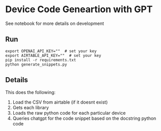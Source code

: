 
# Device Code Geneartion with GPT

See notebook for more details on development

## Run

```
export OPENAI_API_KEY=""  # set your key
export AIRTABLE_API_KEY=""  # set your key
pip install -r requirements.txt
python generate_snippets.py
```

## Details

This does the following:
1. Load the CSV from airtable (if it doesnt exist)
2. Gets each library
3. Loads the raw python code for each particular device
4. Queries chatgpt for the code snippet based on the docstring python code
